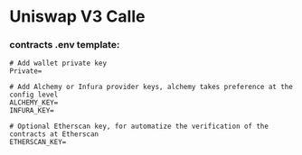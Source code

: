 # Uniswap V3 Calle

### contracts .env template:
```
# Add wallet private key
Private=

# Add Alchemy or Infura provider keys, alchemy takes preference at the config level
ALCHEMY_KEY=
INFURA_KEY=

# Optional Etherscan key, for automatize the verification of the contracts at Etherscan
ETHERSCAN_KEY=

```